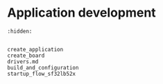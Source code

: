 # Application development

```{toctree}
:hidden:


create_application
create_board
drivers.md
build_and_configuration
startup_flow_sf32lb52x

```

